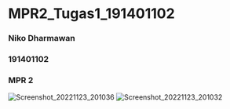 # MPR2_Tugas1_191401102
### Niko Dharmawan
### 191401102
### MPR 2

![Screenshot_20221123_201036](https://user-images.githubusercontent.com/59599268/203566399-bbf6e66a-c4ea-41f8-a1fa-db84ac7c20da.jpg)
![Screenshot_20221123_201032](https://user-images.githubusercontent.com/59599268/203566461-4c5439ab-52f9-4984-a389-9d73a4ea39c2.jpg)

